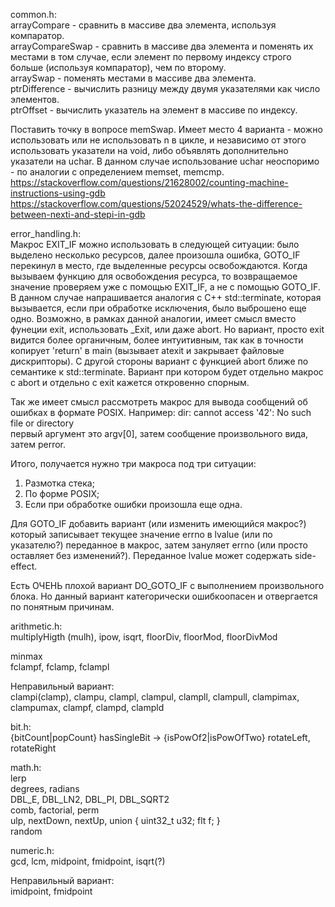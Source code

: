 common.h:<br/>
arrayCompare - сравнить в массиве два элемента, используя компаратор.<br/>
arrayCompareSwap - сравнить в массиве два элемента и поменять их местами в том случае, если элемент по первому индексу строго больше (используя компаратор), чем по второму.<br/>
arraySwap - поменять местами в массиве два элемента.<br/>
ptrDifference - вычислить разницу между двумя указателями как число элементов.<br/>
ptrOffset - вычислить указатель на элемент в массиве по индексу.

Поставить точку в вопросе memSwap. Имеет место 4 варианта - можно использовать или не использовать n в цикле, и независимо от этого использовать указатели на void, либо объявлять дополнительно указатели на uchar. В данном случае использование uchar неоспоримо - по аналогии с определением memset, memcmp.<br/>
https://stackoverflow.com/questions/21628002/counting-machine-instructions-using-gdb<br/>
https://stackoverflow.com/questions/52024529/whats-the-difference-between-nexti-and-stepi-in-gdb


error_handling.h:<br/>
Макрос EXIT_IF можно использовать в следующей ситуации: было выделено несколько ресурсов, далее произошла ошибка, GOTO_IF перекинул в место, где выделенные ресурсы освобождаются. Когда вызываем функцию для освобождения ресурса, то возвращаемое значение проверяем уже с помощью EXIT_IF, а не с помощью GOTO_IF. В данном случае напрашивается аналогия с C++ std::terminate, которая вызывается, если при обработке исключения, было выброшено еще одно. Возможно, в рамках данной аналогии, имеет смысл вместо фунеции exit, использовать \_Exit, или даже abort. Но вариант, просто exit видится более органичным, более интуитивным, так как в точности копирует 'return' в main (вызывает atexit и закрывает файловые дискрипторы). С другой стороны вариант с функцией abort ближе по семантике к std::terminate. Вариант при котором будет отдельно макрос с abort и отдельно с exit кажется откровенно спорным.


Так же имеет смысл рассмотреть макрос для вывода сообщений об ошибках в формате POSIX. Например:
dir: cannot access '42': No such file or directory<br/>
первый аргумент это argv[0], затем сообщение произвольного вида, затем perror.

Итого, получается нужно три макроса под три ситуации:<br/>
1) Размотка стека;<br/>
2) По форме POSIX;<br/>
3) Если при обработке ошибки произошла еще одна.<br/>

Для GOTO_IF добавить вариант (или изменить имеющийся макрос?) который записывает текущее значение errno в lvalue (или по указателю?) переданное в макрос, затем зануляет errno (или просто оставляет без изменений?). Переданное lvalue может содержать side-effect.

Есть ОЧЕНЬ плохой вариант DO_GOTO_IF с выполнением произвольного блока. Но данный вариант категорически ошибкоопасен и отвергается по понятным причинам.


arithmetic.h:<br/>
multiplyHigth (mulh), ipow, isqrt, floorDiv, floorMod, floorDivMod

minmax<br/>
fclampf, fclamp, fclampl

Неправильный вариант:<br/>
clampi(clamp), clampu, clampl, clampul, clampll, clampull, clampimax, clampumax, clampf, clampd, clampld


bit.h:<br/>
{bitCount|popCount}
hasSingleBit -> {isPowOf2|isPowOfTwo}
rotateLeft, rotateRight


math.h:<br/>
lerp<br/>
degrees, radians<br/>
DBL_E, DBL_LN2, DBL_PI, DBL_SQRT2<br/>
comb, factorial, perm<br/>
ulp, nextDown, nextUp, union { uint32_t u32; flt f; }<br/>
random


numeric.h:<br/>
gcd, lcm, midpoint, fmidpoint, isqrt(?)

Неправильный вариант:<br/>
imidpoint, fmidpoint
